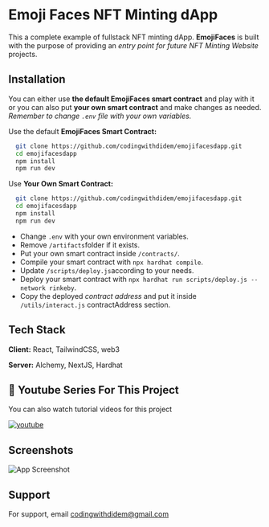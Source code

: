# Emoji Faces NFT Minting dApp

This a complete example of fullstack NFT minting dApp. **EmojiFaces** is built with the purpose of providing an _entry point for future NFT Minting Website_ projects.

## Installation

You can either use **the default EmojiFaces smart contract** and play with it or you can also put **your own smart contract** and make changes as needed. _Remember to change `.env` file with your own variables._

Use the default **EmojiFaces Smart Contract:**

```bash
  git clone https://github.com/codingwithdidem/emojifacesdapp.git
  cd emojifacesdapp
  npm install
  npm run dev
```

Use **Your Own Smart Contract:**

```bash
  git clone https://github.com/codingwithdidem/emojifacesdapp.git
  cd emojifacesdapp
  npm install
  npm run dev
```

- Change `.env` with your own environment variables.
- Remove `/artifacts`folder if it exists.
- Put your own smart contract inside `/contracts/`.
- Compile your smart contract with `npx hardhat compile`.
- Update `/scripts/deploy.js`according to your needs.
- Deploy your smart contract with `npx hardhat run scripts/deploy.js --network rinkeby`.
- Copy the deployed _contract address_ and put it inside `/utils/interact.js` contractAddress section.

## Tech Stack

**Client:** React, TailwindCSS, web3

**Server:** Alchemy, NextJS, Hardhat

## 🔗 Youtube Series For This Project

You can also watch tutorial videos for this project

[![youtube](https://img.shields.io/badge/YouTube-FF0000?style=for-the-badge&logo=youtube&logoColor=white)](https://www.youtube.com/watch?v=AXwS_2EKZSI&list=PLDq0IUpYONvQ2yfbMuL8G0VUu_a3uTR8U)

## Screenshots

![App Screenshot](<(https://github.com/codingwithdidem/emojifacesdapp/blob/[branch]/image.jpg?raw=true)>)

## Support

For support, email codingwithdidem@gmail.com
